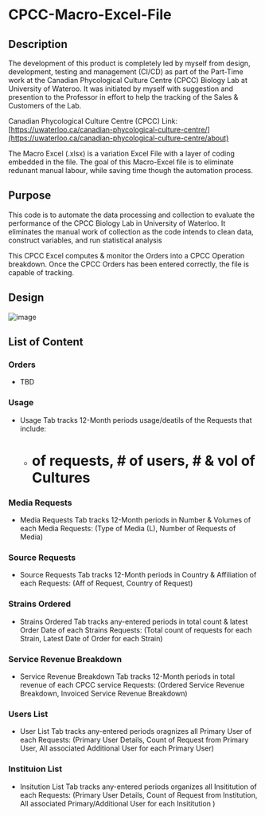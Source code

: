 # CPCC-Macro-Excel-File

## Description
The development of this product is completely led by myself from design, development, testing and management (CI/CD) as part of the Part-Time work at the Canadian Phycological Culture Centre (CPCC) Biology Lab at University of Wateroo. 
It was initiated by myself with suggestion and presention to the Professor in effort to help the tracking of the Sales & Customers of the Lab. 

Canadian Phycological Culture Centre (CPCC) Link: [https://uwaterloo.ca/canadian-phycological-culture-centre/](https://uwaterloo.ca/canadian-phycological-culture-centre/about)

The Macro Excel (.xlsx) is a variation Excel File with a layer of coding embedded in the file. 
The goal of this Macro-Excel file is to eliminate redunant manual labour, while saving time though the automation process. 

## Purpose
This code is to automate the data processing and collection to evaluate the performance of the CPCC Biology Lab in University of Waterloo. 
It eliminates the manual work of collection as the code intends to clean data, construct variables, and run statistical analysis

This CPCC Excel computes & monitor the Orders into a CPCC Operation breakdown. Once the CPCC Orders has been entered correctly, the file is capable of tracking. 

## Design
![image](https://github.com/andykimstar/CPCC-Excel-Automation-Tool/assets/113536228/d2acc607-bdfe-4422-ac5c-c38f5962a732)


## List of Content

### Orders
* TBD

### Usage
* Usage Tab tracks 12-Month periods usage/deatils of the Requests that include:
  * # of requests, # of users, # & vol of Cultures

### Media Requests
* Media Requests Tab tracks 12-Month periods in Number & Volumes of each Media Requests: (Type of Media (L), Number of Requests of Media)

### Source Requests
* Source Requests Tab tracks 12-Month periods in Country & Affiliation of each Requests: (Aff of Request, Country of Request)

### Strains Ordered
* Strains Ordered Tab tracks any-entered periods in total count & latest Order Date of each Strains Requests: (Total count of requests for each Strain, Latest Date of Order for each Strain)

### Service Revenue Breakdown
* Service Revenue Breakdown Tab tracks 12-Month periods in total revenue of each CPCC service Requests: (Ordered Service Revenue Breakdown, Invoiced Service Revenue Breakdown)

### Users List
* User List Tab tracks any-entered periods oragnizes all Primary User of each Requests: (Primary User Details, Count of Request from Primary User, All associated Additional User for each Primary User)

### Instituion List
* Insitution List Tab tracks any-entered periods organizes all Insititution of each Requests: (Primary User Details, Count of Request from Institution, All associated Primary/Additional User for each Insititution )



